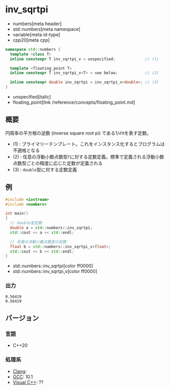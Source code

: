 # inv_sqrtpi
* numbers[meta header]
* std::numbers[meta namespace]
* variable[meta id-type]
* cpp20[meta cpp]

```cpp
namespace std::numbers {
  template <class T>
  inline constexpr T inv_sqrtpi_v = unspecified;             // (1)

  template <floating_point T>
  inline constexpr T inv_sqrtpi_v<T> = see below;            // (2)

  inline constexpr double inv_sqrtpi = inv_sqrtpi_v<double>; // (3)
}
```
* unspecified[italic]
* floating_point[link /reference/concepts/floating_point.md]

## 概要
円周率の平方根の逆数 (inverse square root pi) である1/√πを表す定数。

- (1) : プライマリーテンプレート。これをインスタンス化するとプログラムは不適格となる
- (2) : 任意の浮動小数点数型`T`に対する定数定義。標準で定義される浮動小数点数型ごとの精度に応じた定数が定義される
- (3) : `double`型に対する定数定義


## 例
```cpp example
#include <iostream>
#include <numbers>

int main()
{
  // double型定数
  double a = std::numbers::inv_sqrtpi;
  std::cout << a << std::endl;

  // 任意の浮動小数点数型の定数
  float b = std::numbers::inv_sqrtpi_v<float>;
  std::cout << b << std::endl;
}
```
* std::numbers::inv_sqrtpi[color ff0000]
* std::numbers::inv_sqrtpi_v[color ff0000]

### 出力
```
0.56419
0.56419
```

## バージョン
### 言語
- C++20

### 処理系
- [Clang](/implementation.md#clang):
- [GCC](/implementation.md#gcc): 10.1
- [Visual C++](/implementation.md#visual_cpp): ??
